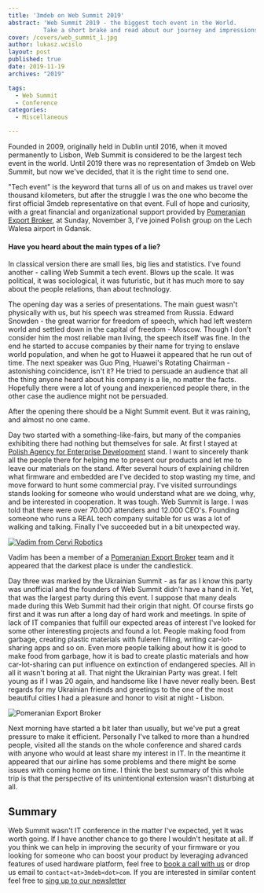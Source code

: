 ```yaml
---
title: '3mdeb on Web Summit 2019'
abstract: 'Web Summit 2019 - the biggest tech event in the World.
          Take a short brake and read about our journey and impressions.'
cover: /covers/web_summit_1.jpg
author: lukasz.wcislo
layout: post
published: true
date: 2019-11-19
archives: "2019"

tags:
  - Web Summit
  - Conference
categories:
  - Miscellaneous

---
```


Founded in 2009, originally held in Dublin until 2016, when it moved permanently
to Lisbon, Web Summit is considered to be the largest tech event in the world.
Until 2019 there was no representation of 3mdeb on Web Summit, but now we've
decided, that it is the right time to send one.

"Tech event" is the keyword that turns all of us on and makes us travel over
thousand kilometers, but after the struggle I was the one who become the first
official 3mdeb representative on that event. Full of hope and curiosity, with
a great financial and organizational support provided by
[Pomeranian Export Broker](http://www.brokereksportowy.pl), at Sunday, November
3, I've joined Polish group on the Lech Walesa airport in Gdansk.

#### Have you heard about the main types of a lie?

In classical version there are small lies, big lies and statistics. I've found
another - calling Web Summit a tech event. Blows up the scale. It was political,
it was sociological, it was futuristic, but it has much more to say about
the people relations, than about technology.

The opening day was a series of presentations. The main guest wasn't physically
with us, but his speech was streamed from Russia. Edward Snowden - the great
warrior for freedom of speech, which had left western world and settled down
in the capital of freedom - Moscow. Though I don't consider him the most
reliable man living, the speech itself was fine. In the end he started to accuse
companies by their name for trying to enslave world population, and when he
got to Huawei it appeared that he run out of time. The next speaker was
Guo Ping, Huawei's Rotating Chairman - astonishing coincidence, isn't it?
He tried to persuade an audience that all the thing anyone heard about his
company is a lie, no matter the facts. Hopefully there were a lot of young
and inexperienced people there, in the other case the audience might not be
persuaded.

After the opening there should be a Night Summit event. But it was raining, and
almost no one came.   

Day two started with a something-like-fairs, but many of the companies
exhibiting there had nothing but themselves for sale. At first I stayed
at [Polish Agency for Enterprise Development](https://en.parp.gov.pl/) stand.
I want to sincerely thank all the people there for helping me to present our
products and let me to leave our materials on the stand. After several hours of
explaining children what firmware and embedded are I've decided to stop wasting
my time, and move forward to hunt some commercial pray. I've visited
surroundings stands looking for someone who would understand what are we doing,
why, and be interested in cooperation. It was tough. Web Summit is large. I was
told that there were over 70.000 attenders and 12.000 CEO's. Founding someone
who runs a REAL tech company suitable for us was a lot of walking and talking.
Finally I've succeeded but in a bit unexpected way.

[![Vadim from Cervi Robotics](https://img.youtube.com/vi/iXUO7wY9EeM/0.jpg)](http://www.youtube.com/watch?v=iXUO7wY9EeM&t)

Vadim has been a member of a [Pomeranian Export Broker](http://www.brokereksportowy.pl)
team and it appeared that the darkest place is under the candlestick.

Day three was marked by the Ukrainian Summit - as far as I know this party was
unofficial and the founders of Web Summit didn't have a hand in it. Yet, that
was the largest party during this event. I suppose that many deals made during
this Web Summit had their origin that night. Of course firsts go first and it
was run after a long day of hard work and meetings. In spite of lack of IT
companies that fulfill our expected areas of interest I've looked for some other
interesting projects and found a lot. People making food from garbage, creating
plastic materials with fuleren filling, writing car-lot-sharing apps and so on.
Even more people talking about how it is good to make food from garbage, how it
is bad to create plastic materials and how car-lot-sharing can put influence on
extinction of endangered species. All in all it wasn't boring at all. That night
the Ukrainian Party was great. I felt young as if I was 20 again, and handsome
like I have never really been. Best regards for my Ukrainian friends and
greetings to the one of the most beautiful cities I had a pleasure and honor to
visit at night - Lisbon.

![Pomeranian Export Broker](../../static/img/web_summit_2.jpg)

Next morning have started a bit later than usually, but we've put a great
pressure to make it efficient. Personally I've talked to more than a hundred
people, visited all the stands on the whole conference and shared cards with
anyone who would at least share my interest in IT. In the meantime it appeared
that our airline has some problems and there might be some issues with
coming home on time. I think the best summary of this whole trip is that the
perspective of its unintentional extension wasn't disturbing at all.  

## Summary

Web Summit wasn't IT conference in the matter I've expected, yet It was worth
going. If I have another chance to go there I wouldn't hesitate at all.
If you think we can help in improving the security of your firmware or you
looking for someone who can boost your product by leveraging advanced features
of used hardware platform, feel free to [book a call with us](https://calendly.com/3mdeb/consulting-remote-meeting)
or drop us email to `contact<at>3mdeb<dot>com`. If you are interested in similar
content feel free to [sing up to our newsletter](http://eepurl.com/gfoekD)
